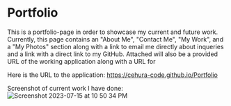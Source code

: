 # Portfolio
This is a portfolio-page in order to showcase my current 
and future work. 
Currently, this page contains an "About Me", "Contact Me", "My Work", and a "My Photos" section
along with a link to email me directly about inqueries and a link with a direct link to my GitHub.
Attached will also be a provided URL of the working application along with a URL for


Here is the URL to the application:
https://cehura-code.github.io/Portfolio

Screenshot of current work I have done:
![Screenshot 2023-07-15 at 10 50 34 PM](https://github.com/Cehura-Code/Portfolio/assets/134533516/cf9b3da2-eff0-41e4-a0b5-1181f0c974ff)
